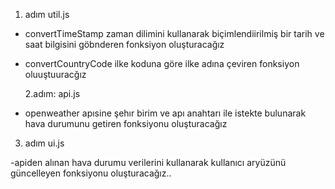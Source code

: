 1. adım util.js

- convertTimeStamp zaman dilimini kullanarak biçimlendiirilmiş bir tarih ve saat bilgisini göbnderen fonksiyon oluşturacağız

- convertCountryCode ilke koduna göre ilke adına çeviren fonksiyon oluuştuuracğız

  2.adım: api.js

- openweather apısine şehır birim ve apı anahtarı ile istekte bulunarak hava durumunu getiren fonksiyonu oluşturacağız

3. adım ui.js

-apiden alınan hava durumu verilerini kullanarak kullanıcı aryüzünü güncelleyen fonksiyonu oluşturacağız..
